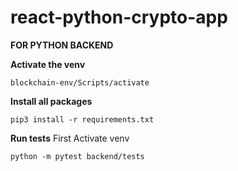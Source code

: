 # react-python-crypto-app

**FOR PYTHON BACKEND**

**Activate the venv**

```
blockchain-env/Scripts/activate
```

**Install all packages**

```
pip3 install -r requirements.txt
```

**Run tests**
First Activate venv

```
python -m pytest backend/tests
```
